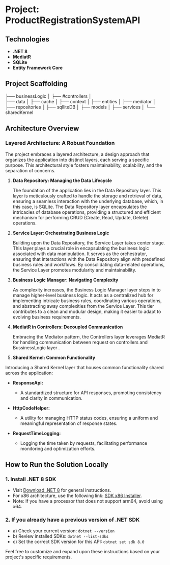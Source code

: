 ﻿# Project: ProductRegistrationSystemAPI


## Technologies

- **.NET 8**
- **MediatR**
- **SQLite**
- **Entity Framework Core**

## Project Scaffolding

├── businessLogic
│
├── #controllers
│   
├── data
│   ├── cache
│   ├── context
│   ├── entities
│   ├── mediator
│   ├── repositories
│   ├── sqlliteDB
│
├── models
│
├── services
│
└── sharedKernel
    

## Architecture Overview

### Layered Architecture: A Robust Foundation

The project embraces a layered architecture, a design approach that organizes the application into distinct layers, each serving a specific purpose. This architectural style fosters maintainability, scalability, and the separation of concerns.

1. **Data Repository: Managing the Data Lifecycle**
   
   The foundation of the application lies in the Data Repository layer. This layer is meticulously crafted to handle the storage and retrieval of data, ensuring a seamless interaction with the underlying database, which, in this case, is SQLite. The Data Repository layer encapsulates the intricacies of database operations, providing a structured and efficient mechanism for performing CRUD (Create, Read, Update, Delete) operations.

2. **Service Layer: Orchestrating Business Logic**

   Building upon the Data Repository, the Service Layer takes center stage. This layer plays a crucial role in encapsulating the business logic associated with data manipulation. It serves as the orchestrator, ensuring that interactions with the Data Repository align with predefined business rules and workflows. By consolidating data-related operations, the Service Layer promotes modularity and maintainability.

3. **Business Logic Manager: Navigating Complexity**

   As complexity increases, the Business Logic Manager layer steps in to manage higher-level business logic. It acts as a centralized hub for implementing intricate business rules, coordinating various operations, and abstracting away complexities from the Service Layer. This tier contributes to a clean and modular design, making it easier to adapt to evolving business requirements.

4. **MediatR in Controllers: Decoupled Communication**

   Embracing the Mediator pattern, the Controllers layer leverages MediatR for handling communication between request on controllers and BussinessLogic layer .

5. **Shared Kernel: Common Functionality**

Introducing a Shared Kernel layer that houses common functionality shared across the application:

- **ResponseApi:**
    - A standardized structure for API responses, promoting consistency and clarity in communication.

- **HttpCodeHelper:**
    - A utility for managing HTTP status codes, ensuring a uniform and meaningful representation of response states.

- **RequestTimeLogging:**
    - Logging the time taken by requests, facilitating performance monitoring and optimization efforts.


## How to Run the Solution Locally

### 1. Install .NET 8 SDK

- Visit [Download .NET 8](https://dotnet.microsoft.com/es-es/download/dotnet/8.0) for general instructions.
- For x86 architecture, use the following link: [SDK x86 Installer](https://dotnet.microsoft.com/es-es/download/dotnet/thank-you/sdk-8.0.100-windows-x86-installer).
- Note: If you have a processor that does not support arm64, avoid using x64.

### 2. If you already have a previous version of .NET SDK

   - a) Check your current version: `dotnet --version`
   - b) Review installed SDKs: `dotnet --list-sdks`
   - c) Set the correct SDK version for this API: `dotnet set sdk 8.0`

Feel free to customize and expand upon these instructions based on your project's specific requirements.

